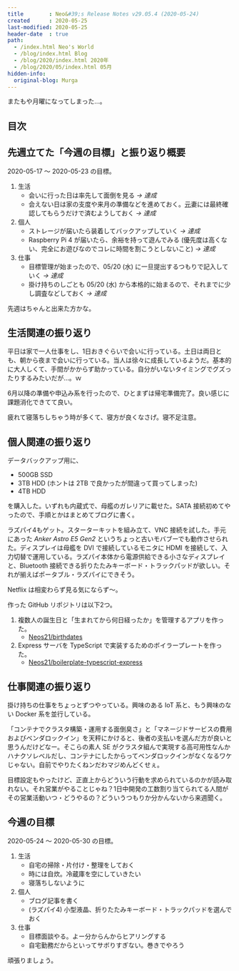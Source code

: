 ```yaml
---
title        : Neo&#39;s Release Notes v29.05.4 (2020-05-24)
created      : 2020-05-25
last-modified: 2020-05-25
header-date  : true
path:
  - /index.html Neo's World
  - /blog/index.html Blog
  - /blog/2020/index.html 2020年
  - /blog/2020/05/index.html 05月
hidden-info:
  original-blog: Murga
---
```


またもや月曜になってしまった…。

## 目次

## 先週立てた「今週の目標」と振り返り概要

2020-05-17 ～ 2020-05-23 の目標。

1. 生活
    - 会いに行った日は率先して面倒を見る _→ 達成_
    - 会えない日は家の支度や来月の準備などを進めておく。<ins datetime="2021-03-26T00:00Z">元</ins>妻には最終確認してもらうだけで済むようしておく _→ 達成_
2. 個人
    - ストレージが届いたら装着してバックアップしていく _→ 達成_
    - Raspberry Pi 4 が届いたら、余裕を持って遊んでみる (優先度は高くない、完全にお遊びなのでコレに時間を割こうとしないこと) _→ 達成_
3. 仕事
    - 目標管理が始まったので、05/20 (水) に一旦提出するつもりで記入していく _→ 達成_
    - 掛け持ちのしごとも 05/20 (水) から本格的に始まるので、それまでに少し調査などしておく _→ 達成_

先週はちゃんと出来た方かな。

## 生活関連の振り返り

平日は家で一人仕事をし、1日おきぐらいで会いに行っている。土日は両日とも、朝から夜まで会いに行っている。当人は徐々に成長しているようだ。基本的に大人しくて、手間がかからず助かっている。自分がいないタイミングでグズったりするみたいだが…。ｗ

6月以降の準備や申込み系を行ったので、ひとまずは帰宅準備完了。良い感じに課題消化できてて良い。

疲れて寝落ちしちゃう時が多くて、寝方が良くなさげ。寝不足注意。

## 個人関連の振り返り

データバックアップ用に、

- 500GB SSD
- 3TB HDD (ホントは 2TB で良かったが間違って買ってしまった)
- 4TB HDD

を購入した。いずれも内蔵式で、母艦のガレリアに載せた。SATA 接続初めてやったので、手順とかはまとめてブログに書く。

ラズパイ4もゲット。スターターキットを組み立て、VNC 接続を試した。手元にあった _Anker Astro E5 Gen2_ というちょっと古いモバブーでも動作させられた。ディスプレイは母艦を DVI で接続しているモニタに HDMI を接続して、入力切替で運用している。ラズパイ本体から電源供給できる小さなディスプレイと、Bluetooth 接続できる折りたたみキーボード・トラックパッドが欲しい。それが揃えばポータブル・ラズパイにできそう。

Netflix は相変わらず見る気にならず～。

作った GitHub リポジトリは以下2つ。

1. 複数人の誕生日と「生まれてから何日経ったか」を管理するアプリを作った。
    - [Neos21/birthdates](https://github.com/Neos21/birthdates)
2. Express サーバを TypeScript で実装するためのボイラープレートを作った。
    - [Neos21/boilerplate-typescript-express](https://github.com/Neos21/boilerplate-typescript-express)

## 仕事関連の振り返り

掛け持ちの仕事をちょっとずつやっている。興味のある IoT 系と、もう興味のない Docker 系を並行している。

「コンテナでクラスタ構築・運用する面倒臭さ」と「マネージドサービスの費用およびベンダロックイン」を天秤にかけると、後者の支払いを選んだ方が良いと思うんだけどなー。そこらの素人 SE がクラスタ組んで実現する高可用性なんかハナクソレベルだし、コンテナにしたからってベンダロックインがなくなるワケじゃない。自前でやりたくねンだわマジめんどくせぇ。

目標設定もやったけど、正直上からどういう行動を求められているのかが読み取れない。それ営業がやることじゃね？1日中開発の工数割り当てられてる人間がその営業活動いつ・どうやるの？どういうつもりか分かんないから来週聞く。

## 今週の目標

2020-05-24 ～ 2020-05-30 の目標。

1. 生活
    - 自宅の掃除・片付け・整理をしておく
    - 時には自炊。冷蔵庫を空にしていきたい
    - 寝落ちしないように
2. 個人
    - ブログ記事を書く
    - (ラズパイ4) 小型液晶、折りたたみキーボード・トラックパッドを選んでおく
3. 仕事
    - 目標面談やる。よー分からんからヒアリングする
    - 自宅勤務だからといってサボりすぎない。巻きでやろう

頑張りましょう。
